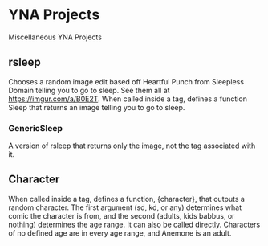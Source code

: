 # YNA Projects
Miscellaneous YNA Projects
## rsleep
Chooses a random image edit based off Heartful Punch from Sleepless Domain telling you to go to sleep.
See them all at https://imgur.com/a/B0E2T.
When called inside a tag, defines a function Sleep that returns an image telling you to go to sleep.
### GenericSleep
A version of rsleep that returns only the image, not the tag associated with it.
## Character
When called inside a tag, defines a function, {character}, that outputs a random character. The first argument (sd, kd, or any) determines what comic the character is from, and the second (adults, kids babbus, or nothing) determines the age range. It can also be called directly.
Characters of no defined age are in every age range, and Anemone is an adult.